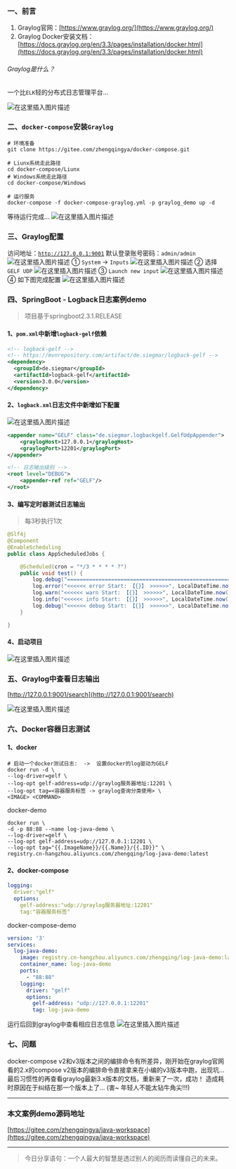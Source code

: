 ﻿### 一、前言

1. Graylog官网：[https://www.graylog.org/](https://www.graylog.org/)
2. Graylog Docker安装文档：[https://docs.graylog.org/en/3.3/pages/installation/docker.html](https://docs.graylog.org/en/3.3/pages/installation/docker.html)

###### Graylog是什么？

一个比`ELK`轻的分布式日志管理平台...

![在这里插入图片描述](https://img-blog.csdnimg.cn/20200721223036396.png?x-oss-process=image/watermark,type_ZmFuZ3poZW5naGVpdGk,shadow_10,text_aHR0cHM6Ly9ibG9nLmNzZG4ubmV0L3FxXzM4MjI1NTU4,size_16,color_FFFFFF,t_70)


### 二、`docker-compose`安装`Graylog`

```shell
# 环境准备
git clone https://gitee.com/zhengqingya/docker-compose.git

# Liunx系统走此路径
cd docker-compose/Liunx
# Windows系统走此路径
cd docker-compose/Windows

# 运行服务
docker-compose -f docker-compose-graylog.yml -p graylog_demo up -d
```

等待运行完成...
![在这里插入图片描述](https://img-blog.csdnimg.cn/20200721224826691.png?x-oss-process=image/watermark,type_ZmFuZ3poZW5naGVpdGk,shadow_10,text_aHR0cHM6Ly9ibG9nLmNzZG4ubmV0L3FxXzM4MjI1NTU4,size_16,color_FFFFFF,t_70)

### 三、Graylog配置

访问地址：[`http://127.0.0.1:9001`](http://127.0.0.1:9001)
默认登录账号密码：`admin/admin`
![在这里插入图片描述](https://img-blog.csdnimg.cn/20200721225349475.png?x-oss-process=image/watermark,type_ZmFuZ3poZW5naGVpdGk,shadow_10,text_aHR0cHM6Ly9ibG9nLmNzZG4ubmV0L3FxXzM4MjI1NTU4,size_16,color_FFFFFF,t_70)
① `System` -> `Inputs`
![在这里插入图片描述](https://img-blog.csdnimg.cn/20200721225524732.png?x-oss-process=image/watermark,type_ZmFuZ3poZW5naGVpdGk,shadow_10,text_aHR0cHM6Ly9ibG9nLmNzZG4ubmV0L3FxXzM4MjI1NTU4,size_16,color_FFFFFF,t_70)
② 选择`GELF UDP`
![在这里插入图片描述](https://img-blog.csdnimg.cn/2020072122572258.png?x-oss-process=image/watermark,type_ZmFuZ3poZW5naGVpdGk,shadow_10,text_aHR0cHM6Ly9ibG9nLmNzZG4ubmV0L3FxXzM4MjI1NTU4,size_16,color_FFFFFF,t_70)
③ `Launch new input`
![在这里插入图片描述](https://img-blog.csdnimg.cn/20200721225912896.png?x-oss-process=image/watermark,type_ZmFuZ3poZW5naGVpdGk,shadow_10,text_aHR0cHM6Ly9ibG9nLmNzZG4ubmV0L3FxXzM4MjI1NTU4,size_16,color_FFFFFF,t_70)
④ 如下图完成配置
![在这里插入图片描述](https://img-blog.csdnimg.cn/20200721230106144.png?x-oss-process=image/watermark,type_ZmFuZ3poZW5naGVpdGk,shadow_10,text_aHR0cHM6Ly9ibG9nLmNzZG4ubmV0L3FxXzM4MjI1NTU4,size_16,color_FFFFFF,t_70)

### 四、SpringBoot - Logback日志案例demo

> 项目基于springboot2.3.1.RELEASE

#### 1、`pom.xml`中新增`logback-gelf`依赖

```xml
<!-- logback-gelf -->
<!-- https://mvnrepository.com/artifact/de.siegmar/logback-gelf -->
<dependency>
  <groupId>de.siegmar</groupId>
  <artifactId>logback-gelf</artifactId>
  <version>3.0.0</version>
</dependency>
```

#### 2、`logback.xml`日志文件中新增如下配置

![在这里插入图片描述](https://img-blog.csdnimg.cn/20200721230452788.png?x-oss-process=image/watermark,type_ZmFuZ3poZW5naGVpdGk,shadow_10,text_aHR0cHM6Ly9ibG9nLmNzZG4ubmV0L3FxXzM4MjI1NTU4,size_16,color_FFFFFF,t_70)

```xml
<appender name="GELF" class="de.siegmar.logbackgelf.GelfUdpAppender">
    <graylogHost>127.0.0.1</graylogHost>
    <graylogPort>12201</graylogPort>
</appender>

<!-- 日志输出级别 -->
<root level="DEBUG">
    <appender-ref ref="GELF"/>
</root>
```

#### 3、编写定时器测试日志输出

> 每3秒执行1次

```java
@Slf4j
@Component
@EnableScheduling
public class AppScheduledJobs {

    @Scheduled(cron = "*/3 * * * * ?")
    public void test() {
        log.debug("==================================================================================");
        log.error("<<<<<< error Start: 【{}】 >>>>>>", LocalDateTime.now());
        log.warn("<<<<<< warn Start: 【{}】 >>>>>>", LocalDateTime.now());
        log.info("<<<<<< info Start: 【{}】 >>>>>>", LocalDateTime.now());
        log.debug("<<<<<< debug Start: 【{}】 >>>>>>", LocalDateTime.now());
    }

}
```

#### 4、启动项目

![在这里插入图片描述](https://img-blog.csdnimg.cn/20200721230930803.png?x-oss-process=image/watermark,type_ZmFuZ3poZW5naGVpdGk,shadow_10,text_aHR0cHM6Ly9ibG9nLmNzZG4ubmV0L3FxXzM4MjI1NTU4,size_16,color_FFFFFF,t_70)

### 五、Graylog中查看日志输出

[http://127.0.0.1:9001/search](http://127.0.0.1:9001/search)

![在这里插入图片描述](https://img-blog.csdnimg.cn/20200721231055288.png?x-oss-process=image/watermark,type_ZmFuZ3poZW5naGVpdGk,shadow_10,text_aHR0cHM6Ly9ibG9nLmNzZG4ubmV0L3FxXzM4MjI1NTU4,size_16,color_FFFFFF,t_70)

### 六、Docker容器日志测试

#### 1、docker

```shell
# 启动一个docker测试日志:  ->  设置docker的log驱动为GELF
docker run -d \
--log-driver=gelf \
--log-opt gelf-address=udp://graylog服务器地址:12201 \
--log-opt tag=<容器服务标签 -> graylog查询分类使用> \
<IMAGE> <COMMAND>
```

docker-demo

```shell
docker run \
-d -p 88:88 --name log-java-demo \
--log-driver=gelf \
--log-opt gelf-address=udp://127.0.0.1:12201 \
--log-opt tag="{{.ImageName}}/{{.Name}}/{{.ID}}" \
registry.cn-hangzhou.aliyuncs.com/zhengqing/log-java-demo:latest
```

#### 2、docker-compose

```yml
logging:
  driver:"gelf"
  options:
    gelf-address:"udp://graylog服务器地址:12201"
    tag:"容器服务标签"
```

docker-compose-demo

```yml
version: '3'
services:
  log-java-demo:
    image: registry.cn-hangzhou.aliyuncs.com/zhengqing/log-java-demo:latest
    container_name: log-java-demo 
    ports:
      - "88:88"
    logging:
      driver: "gelf"
      options:
        gelf-address: "udp://127.0.0.1:12201"
        tag: log-java-demo
```

运行后回到graylog中查看相应日志信息
![在这里插入图片描述](https://img-blog.csdnimg.cn/20200722130408239.png?x-oss-process=image/watermark,type_ZmFuZ3poZW5naGVpdGk,shadow_10,text_aHR0cHM6Ly9ibG9nLmNzZG4ubmV0L3FxXzM4MjI1NTU4,size_16,color_FFFFFF,t_70)


### 七、问题

docker-compose v2和v3版本之间的编排命令有所差异，刚开始在graylog官网看的2.x的compose v2版本的编排命令直接拿来在小编的v3版本中跑，出现坑... 最后习惯性的再查看graylog最新3.x版本的文档，重新来了一次，成功！  造成耗时原因在于纠结在那一个版本上了... (害~ 年轻人不能太钻牛角尖!!!)

---

### 本文案例demo源码地址

[https://gitee.com/zhengqingya/java-workspace](https://gitee.com/zhengqingya/java-workspace)

---

> 今日分享语句：一个人最大的智慧是透过别人的阅历而读懂自己的未来。
